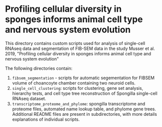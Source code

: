 # Profiling cellular diversity in sponges informs animal cell type and nervous system evolution

This directory contains custom scripts used for analysis of single-cell RNAseq data and segmentation of FIB-SEM data in the study Musser et al. 2019,  "Profiling cellular diversity in sponges informs animal cell type and nervous system evolution"

The following directories contain:

1) `fibsem_segmentation` - scripts for automatic segementation for FIBSEM volume of choancoyte chamber containing two neuroid cells.
2) `single_cell_clustering`: scripts for clustering, gene set analysis, hierarchy tests, and cell type tree reconstruction of Spongilla single-cell RNAseq dataset.
3) `transcriptome_proteome_and_phylome`: spongilla transcriptome and proteome files, automated name lookup table, and phylome gene trees.
Additional README files are present in subdirectories, with more details explanations of individual scripts.